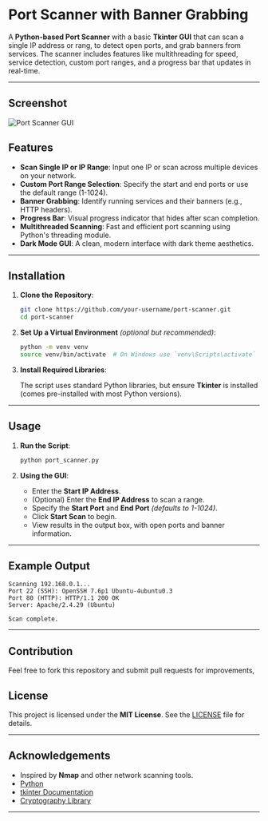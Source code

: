 # Port Scanner with Banner Grabbing

A **Python-based Port Scanner** with a basic **Tkinter GUI** that can scan a single IP address or rang, to detect open ports, and grab banners from services. The scanner includes features like multithreading for speed, service detection, custom port ranges, and a progress bar that updates in real-time.

---

## Screenshot
![Port Scanner GUI](path_to_screenshot.png)

## Features

- **Scan Single IP or IP Range**: Input one IP or scan across multiple devices on your network.
- **Custom Port Range Selection**: Specify the start and end ports or use the default range (1-1024).
- **Banner Grabbing**: Identify running services and their banners (e.g., HTTP headers).
- **Progress Bar**: Visual progress indicator that hides after scan completion.
- **Multithreaded Scanning**: Fast and efficient port scanning using Python's threading module.
- **Dark Mode GUI**: A clean, modern interface with dark theme aesthetics.

---

## Installation

1. **Clone the Repository**:

    ```bash
    git clone https://github.com/your-username/port-scanner.git
    cd port-scanner
    ```

2. **Set Up a Virtual Environment** *(optional but recommended)*:

    ```bash
    python -m venv venv
    source venv/bin/activate  # On Windows use `venv\Scripts\activate`
    ```

3. **Install Required Libraries**:

    The script uses standard Python libraries, but ensure **Tkinter** is installed (comes pre-installed with most Python versions).

---

## Usage

1. **Run the Script**:

    ```bash
    python port_scanner.py
    ```

2. **Using the GUI**:
    - Enter the **Start IP Address**.
    - (Optional) Enter the **End IP Address** to scan a range.
    - Specify the **Start Port** and **End Port** *(defaults to 1-1024)*.
    - Click **Start Scan** to begin.
    - View results in the output box, with open ports and banner information.

---

## Example Output

```
Scanning 192.168.0.1...
Port 22 (SSH): OpenSSH 7.6p1 Ubuntu-4ubuntu0.3
Port 80 (HTTP): HTTP/1.1 200 OK
Server: Apache/2.4.29 (Ubuntu)

Scan complete.
```

---

## Contribution

Feel free to fork this repository and submit pull requests for improvements,


## License

This project is licensed under the **MIT License**. See the [LICENSE](LICENSE) file for details.

---

## Acknowledgements

- Inspired by **Nmap** and other network scanning tools.
- [Python](https://www.python.org/)
- [tkinter Documentation](https://docs.python.org/3/library/tkinter.html)
- [Cryptography Library](https://cryptography.io/)

---